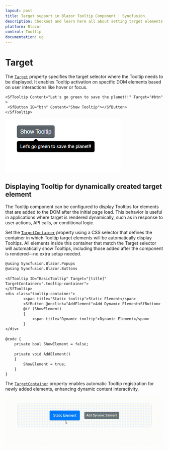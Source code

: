 ```yaml
---
layout: post
title: Target support in Blazor Tooltip Component | Syncfusion
description: Checkout and learn here all about setting target elements in the Syncfusion Blazor Tooltip component, and explore built-in support for displaying Tooltips on elements added dynamically after the initial render and more.
platform: Blazor
control: Tooltip
documentation: ug
---
```


# Target

The [`Target`](https://help.syncfusion.com/cr/blazor/Syncfusion.Blazor.Popups.SfTooltip.html#Syncfusion_Blazor_Popups_SfTooltip_Target) property specifies the target selector where the Tooltip needs to be displayed. It enables Tooltip activation on specific DOM elements based on user interactions like hover or focus.

```cshtml
<SfTooltip Content="Let's go green to save the planet!!" Target="#btn" >
 <SfButton ID="btn" Content="Show Tooltip"></SfButton>
</SfTooltip>
```

![Blazor Tooltip Target](images/target.png)

## Displaying Tooltip for dynamically created target element

The Tooltip component can be configured to display Tooltips for elements that are added to the DOM after the initial page load. This behavior is useful in applications where target is rendered dynamically, such as in response to user actions, API calls, or conditional logic.

Set the [`TargetContainer`](https://help.syncfusion.com/cr/blazor/Syncfusion.Blazor.Popups.SfTooltip.html#Syncfusion_Blazor_Popups_SfTooltip_TargetContainer) property using a CSS selector that defines the container in which Tooltip target elements will be automatically display Tooltips. All elements inside this container that match the Target selector will automatically show Tooltips, including those added after the component is rendered—no extra setup needed.

```cshtml
@using Syncfusion.Blazor.Popups
@using Syncfusion.Blazor.Buttons

<SfTooltip ID="BasicTooltip" Target="[title]" TargetContainer=".tooltip-container">
</SfTooltip>
<div class="tooltip-container">
        <span title="Static tooltip">Static Element</span>
        <SfButton @onclick="AddElement">Add Dynamic Element<SfButton>
        @if (ShowElement)
        {
            <span title="Dynamic tooltip">Dynamic Element</span>
        }
</div>

@code {
    private bool ShowElement = false;
    
    private void AddElement()
    {
        ShowElement = true;
    }
}
```

The [`TargetContainer`](https://help.syncfusion.com/cr/blazor/Syncfusion.Blazor.Popups.SfTooltip.html#Syncfusion_Blazor_Popups_SfTooltip_TargetContainer) property enables automatic Tooltip registration for newly added elements, enhancing dynamic content interactivity.

![Blazor Tooltip with Dynamic Targets](images/dynamic-target.gif)
